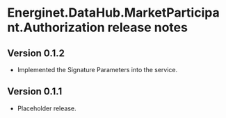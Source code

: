 # Energinet.DataHub.MarketParticipant.Authorization release notes

## Version 0.1.2

- Implemented the Signature Parameters into the service.

## Version 0.1.1

- Placeholder release.
